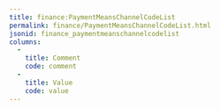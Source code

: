 ```yaml
---
title: finance:PaymentMeansChannelCodeList
permalink: finance/PaymentMeansChannelCodeList.html
jsonid: finance_paymentmeanschannelcodelist
columns:
  - 
    title: Comment
    code: comment
  - 
    title: Value
    code: value
---
```

